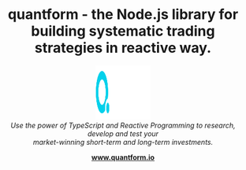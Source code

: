 <h1 align="center">quantform - the Node.js library for building systematic trading strategies in reactive way.</h1>

<p align="center">
  <img src="./quantform.svg" alt="angular-logo" width="110px" height="110px"/>
  <br>
  <i>Use the power of TypeScript and Reactive Programming to research, develop and test your <br />market-winning short-term and long-term investments.</i>
  <br>
</p>

<p align="center">
  <a href="https://www.quantform.io"><strong>www.quantform.io</strong></a>
  <br>
</p>
